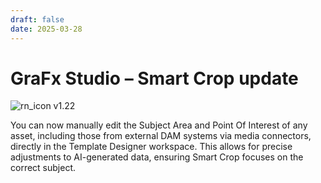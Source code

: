```yaml
---
draft: false
date: 2025-03-28
---
```


# GraFx Studio – Smart Crop update

![rn_icon](/assets/icon-GraFx-Studio.svg) <span class="version-label">v1.22</span>

You can now manually edit the Subject Area and Point Of Interest of any asset, including those from external DAM systems via media connectors, directly in the Template Designer workspace. This allows for precise adjustments to AI-generated data, ensuring Smart Crop focuses on the correct subject.

